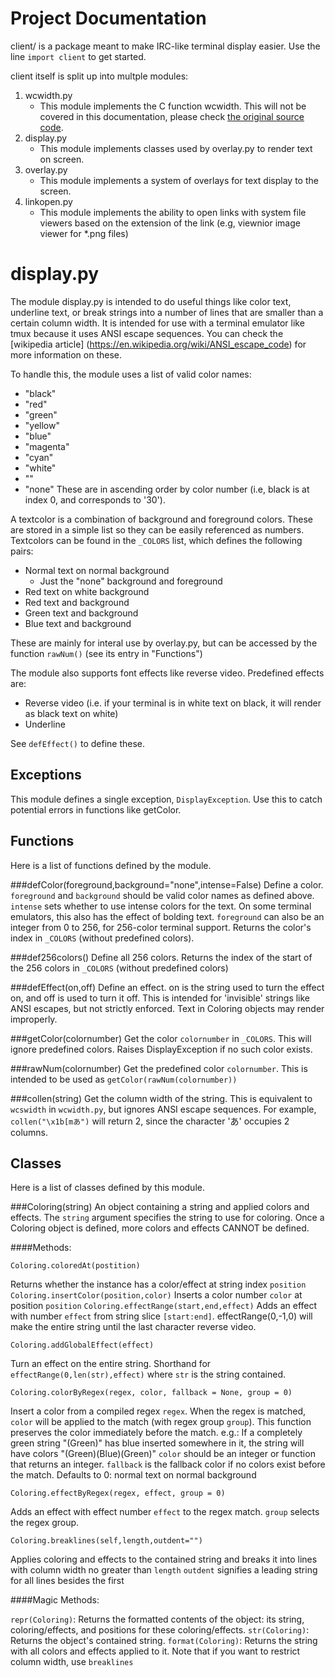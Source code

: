 Project Documentation
=====================
client/ is a package meant to make IRC-like terminal display easier.
Use the line `import client` to get started.

client itself is split up into multple modules:
1. wcwidth.py
	* This module implements the C function wcwidth. This will not be covered in this documentation, please check [the original source code](https://github.com/jquast/wcwidth).
2. display.py
	* This module implements classes used by overlay.py to render text on screen.
3. overlay.py
	* This module implements a system of overlays for text display to the screen. 
4. linkopen.py
	* This module implements the ability to open links with system file viewers based on the extension of the link (e.g, viewnior image viewer for \*.png files)

display.py
====================

The module display.py is intended to do useful things like color text, underline text, or break strings into a number of lines that are smaller than a certain column width.
It is intended for use with a terminal emulator like tmux because it uses ANSI escape sequences.
You can check the [wikipedia article] (https://en.wikipedia.org/wiki/ANSI_escape_code) for more information on these.

To handle this, the module uses a list of valid color names:
* "black"
* "red"
* "green"
* "yellow"
* "blue"
* "magenta"
* "cyan"
* "white"
* ""
* "none"
These are in ascending order by color number (i.e, black is at index 0, and corresponds to '30').

A textcolor is a combination of background and foreground colors. These are stored in a simple list so they can be easily referenced as numbers.
Textcolors can be found in the `_COLORS` list, which defines the following pairs:
* Normal text on normal background
	* Just the "none" background and foreground
* Red text on white background
* Red text and background
* Green text and background
* Blue text and background

These are mainly for interal use by overlay.py, but can be accessed by the function `rawNum()` (see its entry in "Functions")

The module also supports font effects like reverse video. Predefined effects are:
* Reverse video (i.e. if your terminal is in white text on black, it will render as black text on white)
* Underline

See `defEffect()` to define these.

Exceptions
----------
This module defines a single exception, `DisplayException`. Use this to catch potential errors in functions like getColor.

Functions
-------------------
Here is a list of functions defined by the module.

###defColor(foreground,background="none",intense=False)
Define a color. `foreground` and `background` should be valid color names as defined above.
`intense` sets whether to use intense colors for the text. On some terminal emulators, this also has the effect of bolding text.
`foreground` can also be an integer from 0 to 256, for 256-color terminal support.
Returns the color's index in `_COLORS` (without predefined colors).

###def256colors()
Define all 256 colors. Returns the index of the start of the 256 colors in `_COLORS` (without predefined colors)

###defEffect(on,off)
Define an effect. on is the string used to turn the effect on, and off is used to turn it off.
This is intended for 'invisible' strings like ANSI escapes, but not strictly enforced. Text in Coloring objects may render improperly.

###getColor(colornumber)
Get the color `colornumber` in `_COLORS`. This will ignore predefined colors. Raises DisplayException if no such color exists.

###rawNum(colornumber)
Get the predefined color `colornumber`. This is intended to be used as `getColor(rawNum(colornumber))`

###collen(string)
Get the column width of the string. This is equivalent to `wcswidth` in `wcwidth.py`, but ignores ANSI escape sequences.
For example, `collen("\x1b[mあ")` will return 2, since the character 'あ' occupies 2 columns.

Classes
-------------------
Here is a list of classes defined by this module.

###Coloring(string)
An object containing a string and applied colors and effects. The `string` argument specifies the string to use for coloring.
Once a Coloring object is defined, more colors and effects CANNOT be defined.

####Methods:

```
Coloring.coloredAt(postition)
```
Returns whether the instance has a color/effect at string index `position`
```Coloring.insertColor(position,color)```
Inserts a color number `color` at position `position`
```Coloring.effectRange(start,end,effect)```
Adds an effect with number `effect` from string slice `[start:end]`.
effectRange(0,-1,0) will make the entire string until the last character reverse video.
```
Coloring.addGlobalEffect(effect)
```
Turn an effect on the entire string. Shorthand for `effectRange(0,len(str),effect)` where `str` is the string contained.
```
Coloring.colorByRegex(regex, color, fallback = None, group = 0)
```
Insert a color from a compiled regex `regex`.
When the regex is matched, `color` will be applied to the match (with regex group `group`).
This function preserves the color immediately before the match.
e.g.: If a completely green string "(Green)" has blue inserted somewhere in it, the string will have colors "(Green)(Blue)(Green)"
`color` should be an integer or function that returns an integer.
`fallback` is the fallback color if no colors exist before the match. Defaults to 0: normal text on normal background
```
Coloring.effectByRegex(regex, effect, group = 0)
```
Adds an effect with effect number `effect` to the regex match.
`group` selects the regex group.

```
Coloring.breaklines(self,length,outdent="")
```
Applies coloring and effects to the contained string and breaks it into lines with column width no greater than `length`
`outdent` signifies a leading string for all lines besides the first

####Magic Methods:

`repr(Coloring)`:	Returns the formatted contents of the object: its string, coloring/effects, and positions for these coloring/effects.
`str(Coloring)`:	Returns the object's contained string.
`format(Coloring)`:	Returns the string with all colors and effects applied to it. Note that if you want to restrict column width, use `breaklines`
